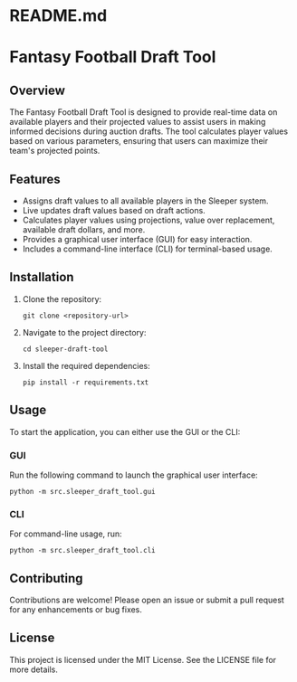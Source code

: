 # README.md

# Fantasy Football Draft Tool

## Overview

The Fantasy Football Draft Tool is designed to provide real-time data on available players and their projected values to assist users in making informed decisions during auction drafts. The tool calculates player values based on various parameters, ensuring that users can maximize their team's projected points.

## Features

- Assigns draft values to all available players in the Sleeper system.
- Live updates draft values based on draft actions.
- Calculates player values using projections, value over replacement, available draft dollars, and more.
- Provides a graphical user interface (GUI) for easy interaction.
- Includes a command-line interface (CLI) for terminal-based usage.

## Installation

1. Clone the repository:
   ```
   git clone <repository-url>
   ```
2. Navigate to the project directory:
   ```
   cd sleeper-draft-tool
   ```
3. Install the required dependencies:
   ```
   pip install -r requirements.txt
   ```

## Usage

To start the application, you can either use the GUI or the CLI:

### GUI

Run the following command to launch the graphical user interface:
```
python -m src.sleeper_draft_tool.gui
```

### CLI

For command-line usage, run:
```
python -m src.sleeper_draft_tool.cli
```

## Contributing

Contributions are welcome! Please open an issue or submit a pull request for any enhancements or bug fixes.

## License

This project is licensed under the MIT License. See the LICENSE file for more details.